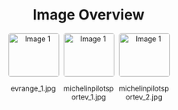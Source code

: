 <h1 style ="text-align: center;"> Image Overview </h1>
<div style="display: flex; flex-wrap: wrap; gap: 10px; justify-content: center;">
<div style="flex: 1 1 calc(33.333% - 20px); max-width: 100px; text-align: center;">
<img src="https://media.evkx.net/multimedia/technology/wheels/evrange_1_xst.jpg" alt="Image 1" style="width: 100%; border: 1px solid #ddd; border-radius: 5px;">
<p>evrange_1.jpg</p>
</div>
<div style="flex: 1 1 calc(33.333% - 20px); max-width: 100px; text-align: center;">
<img src="https://media.evkx.net/multimedia/technology/wheels/michelinpilotsportev_1_xst.jpg" alt="Image 1" style="width: 100%; border: 1px solid #ddd; border-radius: 5px;">
<p>michelinpilotsportev_1.jpg</p>
</div>
<div style="flex: 1 1 calc(33.333% - 20px); max-width: 100px; text-align: center;">
<img src="https://media.evkx.net/multimedia/technology/wheels/michelinpilotsportev_2_xst.jpg" alt="Image 1" style="width: 100%; border: 1px solid #ddd; border-radius: 5px;">
<p>michelinpilotsportev_2.jpg</p>
</div>
</div>
